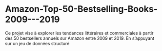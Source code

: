 # Amazon-Top-50-Bestselling-Books-2009---2019
Ce projet vise à explorer les tendances littéraires et commerciales à partir des 50 bestsellers annuels sur Amazon entre 2009 et 2019. En s’appuyant sur un jeu de données structuré
